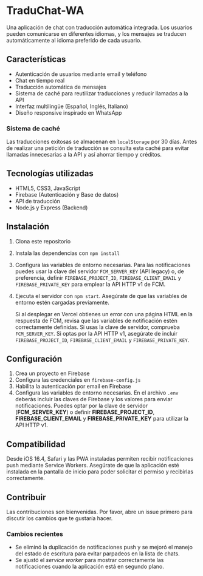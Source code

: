 # TraduChat-WA

Una aplicación de chat con traducción automática integrada. Los usuarios pueden comunicarse en diferentes idiomas, y los mensajes se traducen automáticamente al idioma preferido de cada usuario.

## Características

- Autenticación de usuarios mediante email y teléfono
- Chat en tiempo real
- Traducción automática de mensajes
- Sistema de caché para reutilizar traducciones y reducir llamadas a la API
- Interfaz multilingüe (Español, Inglés, Italiano)
- Diseño responsive inspirado en WhatsApp

### Sistema de caché

Las traducciones exitosas se almacenan en `localStorage` por 30 días. Antes de
realizar una petición de traducción se consulta esta caché para evitar llamadas
innecesarias a la API y así ahorrar tiempo y créditos.

## Tecnologías utilizadas

- HTML5, CSS3, JavaScript
- Firebase (Autenticación y Base de datos)
- API de traducción
- Node.js y Express (Backend)

## Instalación

1. Clona este repositorio
2. Instala las dependencias con `npm install`
3. Configura las variables de entorno necesarias. Para las notificaciones puedes
   usar la clave del servidor `FCM_SERVER_KEY` (API legacy) o, de preferencia,
   definir `FIREBASE_PROJECT_ID`, `FIREBASE_CLIENT_EMAIL` y
   `FIREBASE_PRIVATE_KEY` para emplear la API HTTP v1 de FCM.
4. Ejecuta el servidor con `npm start`. Asegúrate de que las variables de
   entorno estén cargadas previamente.

   Si al desplegar en Vercel obtienes un error con una página HTML en la
   respuesta de FCM, revisa que las variables de notificación estén correctamente
   definidas. Si usas la clave de servidor, comprueba `FCM_SERVER_KEY`. Si optas
   por la API HTTP v1, asegúrate de incluir `FIREBASE_PROJECT_ID`,
   `FIREBASE_CLIENT_EMAIL` y `FIREBASE_PRIVATE_KEY`.

## Configuración

1. Crea un proyecto en Firebase
2. Configura las credenciales en `firebase-config.js`
3. Habilita la autenticación por email en Firebase
4. Configura las variables de entorno necesarias. En el archivo `.env` deberás incluir
   las claves de Firebase y los valores para enviar notificaciones. Puedes optar por
   la clave de servidor (**FCM_SERVER_KEY**) o definir **FIREBASE_PROJECT_ID**,
   **FIREBASE_CLIENT_EMAIL** y **FIREBASE_PRIVATE_KEY** para utilizar la API HTTP v1.

## Compatibilidad

Desde iOS 16.4, Safari y las PWA instaladas permiten recibir notificaciones push
mediante Service Workers. Asegúrate de que la aplicación esté instalada en la
pantalla de inicio para poder solicitar el permiso y recibirlas correctamente.

## Contribuir

Las contribuciones son bienvenidas. Por favor, abre un issue primero para discutir los cambios que te gustaría hacer.

### Cambios recientes

- Se eliminó la duplicación de notificaciones push y se mejoró el manejo del estado de escritura para evitar parpadeos en la lista de chats.
- Se ajustó el *service worker* para mostrar correctamente las notificaciones cuando la aplicación está en segundo plano.
